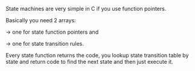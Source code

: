 State machines are very simple in C if you use function pointers.

Basically you need 2 arrays:

-> one for state function pointers and

-> one for state transition rules. 

Every state function returns the code, you lookup state transition table by state and return code to find the
next state and then just execute it.
